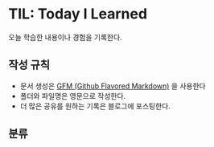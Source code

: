 # TIL: Today I Learned

오늘 학습한 내용이나 경험을 기록한다.

## 작성 규칙

- 문서 생성은 [GFM (Github Flavored Markdown)](https://docs.github.com/en/free-pro-team@latest/github/writing-on-github) 을 사용한다
- 폴더와 파일명은 영문으로 작성한다.
- 더 많은 공유를 원하는 기록은 블로그에 포스팅한다.

## 분류
